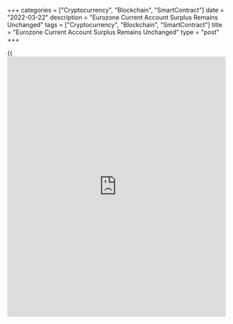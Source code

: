 +++
categories = ["Cryptocurrency", "Blockchain", "SmartContract"]
date = "2022-03-22"
description = "Eurozone Current Account Surplus Remains Unchanged"
tags = ["Cryptocurrency", "Blockchain", "SmartContract"]
title = "Eurozone Current Account Surplus Remains Unchanged"
type = "post"
+++

{{<iframe id="large-banner" src="https://www.bounty.group/#slide=28.0" width="100%" height="600" scrolling="no" style="border: 0px solid rgb(216, 221, 230); border-radius: 3px;">}}

The eurozone current account surplus remained unchanged in January, the
European Central Bank said on Tuesday.

The current account surplus held steady at EUR 23 billion in January. In
the same period last year, the surplus was EUR 38 billion. The expected
level was EUR 24.3 billion.

The surpluses on services and goods trade and primary income were partly
offset by a deficit in the secondary income.

The trade in goods showed a surplus of EUR 14 billion compared to
December's EUR 11 billion surplus. Meanwhile, the surplus on trade in
services decreased to EUR 16 billion from EUR 18 billion.

Primary income decreased to EUR 6 billion from EUR 7 billion. At the
same time, the shortfall on secondary income narrowed to EUR 13 billion
from EUR 14 billion.

In twelve months to January, the current account surplus totaled EUR 294
billion, or 2.4 percent of GDP, up from EUR 247 billion or 2.2 percent a
year ago.

For comments and feedback [contact](https://www.playgroundfx.com/contact/): editorial@rtt[news](https://www.letsplayfx.com/blog/forex-news-website/).com

[Economic News][1]

 **What parts of the world are seeing the best (and worst) economic
performances lately? Click[here][2] to check out our [Econ Scorecard][2]
and find out! See up-to-the-moment [ranking](https://www.playgroundfx.com/blog/crypto-exchange-ranking/)s for the best and worst
performers in [GDP][3], [unemployment rate][4], [inflation][5] and much
more.**

   1. www.rtt[news](https://www.letsplayfx.com/blog/forex-news-website/).com/Content/EconomicNews.aspx
   2. www.rtt[news](https://www.letsplayfx.com/blog/forex-news-website/).com/economic-scorecard/world-rank/retail-sales/highest-performance.aspx
   3. www.rtt[news](https://www.letsplayfx.com/blog/forex-news-website/).com/economic-scorecard/world-rank/GDP/highest-performance.aspx
   4. www.rtt[news](https://www.letsplayfx.com/blog/forex-news-website/).com/economic-scorecard/world-rank/unemployment-rate/lowest-performance.aspx
   5. www.rtt[news](https://www.letsplayfx.com/blog/forex-news-website/).com/economic-scorecard/world-rank/CPI/highest-performance.aspx